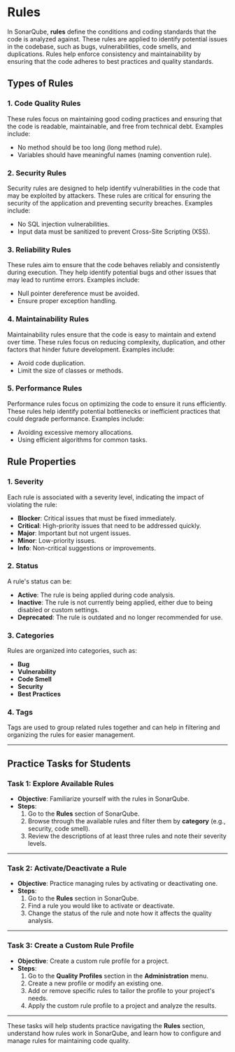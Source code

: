 # Rules

In SonarQube, **rules** define the conditions and coding standards that the code is analyzed against. These rules are applied to identify potential issues in the codebase, such as bugs, vulnerabilities, code smells, and duplications. Rules help enforce consistency and maintainability by ensuring that the code adheres to best practices and quality standards.

## Types of Rules

### 1. **Code Quality Rules**
These rules focus on maintaining good coding practices and ensuring that the code is readable, maintainable, and free from technical debt. Examples include:
- No method should be too long (long method rule).
- Variables should have meaningful names (naming convention rule).

### 2. **Security Rules**
Security rules are designed to help identify vulnerabilities in the code that may be exploited by attackers. These rules are critical for ensuring the security of the application and preventing security breaches. Examples include:
- No SQL injection vulnerabilities.
- Input data must be sanitized to prevent Cross-Site Scripting (XSS).

### 3. **Reliability Rules**
These rules aim to ensure that the code behaves reliably and consistently during execution. They help identify potential bugs and other issues that may lead to runtime errors. Examples include:
- Null pointer dereference must be avoided.
- Ensure proper exception handling.

### 4. **Maintainability Rules**
Maintainability rules ensure that the code is easy to maintain and extend over time. These rules focus on reducing complexity, duplication, and other factors that hinder future development. Examples include:
- Avoid code duplication.
- Limit the size of classes or methods.

### 5. **Performance Rules**
Performance rules focus on optimizing the code to ensure it runs efficiently. These rules help identify potential bottlenecks or inefficient practices that could degrade performance. Examples include:
- Avoiding excessive memory allocations.
- Using efficient algorithms for common tasks.

## Rule Properties

### 1. **Severity**
Each rule is associated with a severity level, indicating the impact of violating the rule:
- **Blocker**: Critical issues that must be fixed immediately.
- **Critical**: High-priority issues that need to be addressed quickly.
- **Major**: Important but not urgent issues.
- **Minor**: Low-priority issues.
- **Info**: Non-critical suggestions or improvements.

### 2. **Status**
A rule's status can be:
- **Active**: The rule is being applied during code analysis.
- **Inactive**: The rule is not currently being applied, either due to being disabled or custom settings.
- **Deprecated**: The rule is outdated and no longer recommended for use.

### 3. **Categories**
Rules are organized into categories, such as:
- **Bug**
- **Vulnerability**
- **Code Smell**
- **Security**
- **Best Practices**

### 4. **Tags**
Tags are used to group related rules together and can help in filtering and organizing the rules for easier management.

---

## Practice Tasks for Students

### Task 1: Explore Available Rules
- **Objective**: Familiarize yourself with the rules in SonarQube.
- **Steps**:
  1. Go to the **Rules** section of SonarQube.
  2. Browse through the available rules and filter them by **category** (e.g., security, code smell).
  3. Review the descriptions of at least three rules and note their severity levels.

---

### Task 2: Activate/Deactivate a Rule
- **Objective**: Practice managing rules by activating or deactivating one.
- **Steps**:
  1. Go to the **Rules** section in SonarQube.
  2. Find a rule you would like to activate or deactivate.
  3. Change the status of the rule and note how it affects the quality analysis.

---

### Task 3: Create a Custom Rule Profile
- **Objective**: Create a custom rule profile for a project.
- **Steps**:
  1. Go to the **Quality Profiles** section in the **Administration** menu.
  2. Create a new profile or modify an existing one.
  3. Add or remove specific rules to tailor the profile to your project's needs.
  4. Apply the custom rule profile to a project and analyze the results.

---

These tasks will help students practice navigating the **Rules** section, understand how rules work in SonarQube, and learn how to configure and manage rules for maintaining code quality.
